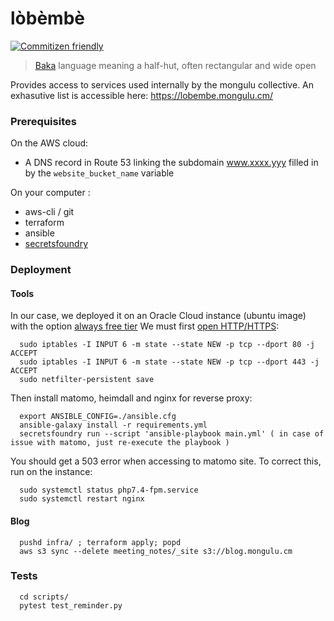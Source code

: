 # lòbèmbè
[![Commitizen friendly](https://img.shields.io/badge/commitizen-friendly-brightgreen.svg)](http://commitizen.github.io/cz-cli/)
> [Baka](https://fr.wikipedia.org/wiki/Baka_(langue_oubanguienne)) language meaning a half-hut, often rectangular and wide open

 Provides access to services used internally by the mongulu collective. An exhasutive list is accessible here: https://lobembe.mongulu.cm/

### Prerequisites
On the AWS cloud:
* A DNS record in Route 53 linking the subdomain www.xxxx.yyy filled in by the `website_bucket_name` variable 

On your computer : 
* aws-cli / git
* terraform
* ansible
* [secretsfoundry](https://github.com/truefoundry/secretsfoundry)

### Deployment

#### Tools
In our case, we deployed it on an Oracle Cloud instance (ubuntu image) with the option [always free tier](https://www.oracle.com/cloud/free/)
 We must first [open HTTP/HTTPS](https://youtu.be/yWVD6qmQrb8?t=480):
```
  sudo iptables -I INPUT 6 -m state --state NEW -p tcp --dport 80 -j ACCEPT
  sudo iptables -I INPUT 6 -m state --state NEW -p tcp --dport 443 -j ACCEPT
  sudo netfilter-persistent save
```

Then install matomo, heimdall and nginx for reverse proxy:
```
  export ANSIBLE_CONFIG=./ansible.cfg
  ansible-galaxy install -r requirements.yml
  secretsfoundry run --script 'ansible-playbook main.yml' ( in case of issue with matomo, just re-execute the playbook )
``` 

You should get a 503 error when accessing to matomo site. To correct this, run on the instance:
```
  sudo systemctl status php7.4-fpm.service
  sudo systemctl restart nginx
```

#### Blog
```
  pushd infra/ ; terraform apply; popd
  aws s3 sync --delete meeting_notes/_site s3://blog.mongulu.cm
```  


### Tests
```
  cd scripts/
  pytest test_reminder.py
``` 
